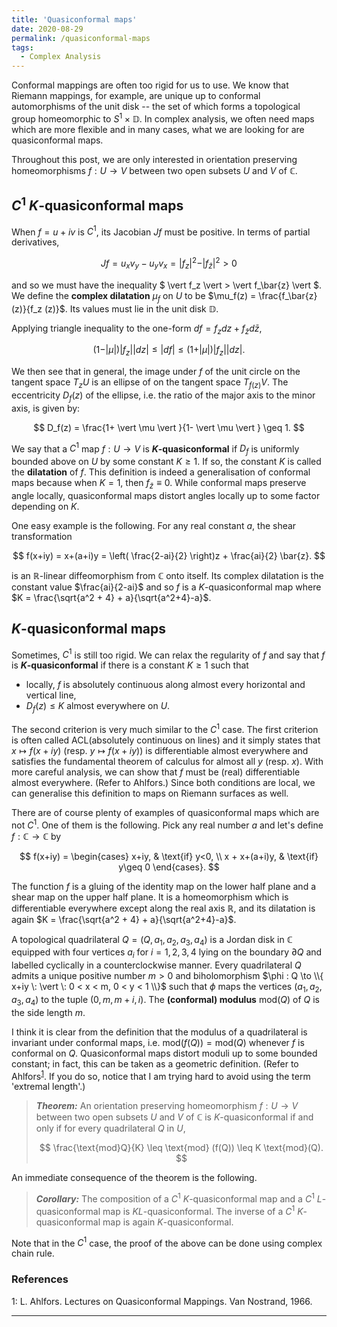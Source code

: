 ```yaml
---
title: 'Quasiconformal maps'
date: 2020-08-29
permalink: /quasiconformal-maps
tags:
  - Complex Analysis
---
```


Conformal mappings are often too rigid for us to use. We know that Riemann mappings, for example, are unique up to conformal automorphisms of the unit disk -- the set of which forms a topological group homeomorphic to $S^1 \times \mathbb{D}$. In complex analysis, we often need maps which are more flexible and in many cases, what we are looking for are quasiconformal maps.

Throughout this post, we are only interested in orientation preserving homeomorphisms $f: U \to V$ between two open subsets $U$ and $V$ of $\mathbb{C}$.

## $C^1$ $K$-quasiconformal maps

When $f=u+iv$ is $C^1$, its Jacobian $Jf$ must be positive. In terms of partial derivatives,

$$
Jf = u_x v_y - u_y v_x =  \vert f_z \vert^2 -  \vert f_\bar{z} \vert^2 > 0
$$

and so we must have the inequality $ \vert f_z \vert  >  \vert f_\bar{z} \vert $. We define the **complex dilatation** $\mu_f$ on $U$ to be $\mu_f(z) = \frac{f_\bar{z}(z)}{f_z (z)}$. Its values must lie in the unit disk $\mathbb{D}$.

Applying triangle inequality to the one-form $df = f_z dz + f_{\bar{z}} d\bar{z}$,

$$
(1- \vert \mu \vert )  \vert f_z \vert   \vert dz \vert  \leq  \vert df \vert  \leq (1+ \vert \mu \vert )  \vert f_z \vert   \vert dz \vert .
$$

We then see that in general, the image under $f$ of the unit circle on the tangent space $T_z U$ is an ellipse of on the tangent space $T_{f(z)} V$. The eccentricity $D_f(z)$ of the ellipse, i.e. the ratio of the major axis to the minor axis, is given by:

$$
D_f(z) = \frac{1+ \vert \mu \vert }{1- \vert \mu \vert } \geq 1.
$$

We say that a $C^1$ map $f: U \to V$ is **$K$-quasiconformal** if $D_f$ is uniformly bounded above on $U$ by some constant $K\geq 1$. If so, the constant $K$ is called the **dilatation** of $f$. This definition is indeed a generalisation of conformal maps because when $K=1$, then $f_{\bar{z}} \equiv 0$. While conformal maps preserve angle locally, quasiconformal maps distort angles locally up to some factor depending on $K$.

One easy example is the following. For any real constant $a$, the shear transformation

$$
f(x+iy) = x+(a+i)y = \left( \frac{2-ai}{2} \right)z + \frac{ai}{2} \bar{z}.
$$

is an $\mathbb{R}$-linear diffeomorphism from $\mathbb{C}$ onto itself. Its complex dilatation is the constant value $\frac{ai}{2-ai}$ and so $f$ is a $K$-quasiconformal map where $K = \frac{\sqrt{a^2 + 4} + a}{\sqrt{a^2+4}-a}$.

## $K$-quasiconformal maps

Sometimes, $C^1$ is still too rigid. We can relax the regularity of $f$ and say that $f$ is **$K$-quasiconformal** if there is a constant $K\geq 1$ such that
* locally, $f$ is absolutely continuous along almost every horizontal and vertical line,
* $D_f(z) \leq K$ almost everywhere on $U$.

The second criterion is very much similar to the $C^1$ case. The first criterion is often called ACL(absolutely continuous on lines) and it simply states that $x \mapsto f(x+iy)$ (resp. $y \mapsto f(x+iy)$) is differentiable almost everywhere and satisfies the fundamental theorem of calculus for almost all $y$ (resp. $x$). With more careful analysis, we can show that $f$ must be (real) differentiable almost everywhere. (Refer to Ahlfors.) Since both conditions are local, we can generalise this definition to maps on Riemann surfaces as well.

There are of course plenty of examples of quasiconformal maps which are not $C^1$. One of them is the following. Pick any real number $a$ and let's define $f : \mathbb{C} \to \mathbb{C}$ by

$$
f(x+iy) = \begin{cases} x+iy, & \text{if} y<0, \\ x + x+(a+i)y, & \text{if} y\geq 0 \end{cases}.
$$

The function $f$ is a gluing of the identity map on the lower half plane and a shear map on the upper half plane. It is a homeomorphism which is differentiable everywhere except along the real axis $\mathbb{R}$, and its dilatation is again $K = \frac{\sqrt{a^2 + 4} + a}{\sqrt{a^2+4}-a}$.

A topological quadrilateral $Q = (Q,a_1,a_2,a_3,a_4)$ is a Jordan disk in $\mathbb{C}$ equipped with four vertices $a_i$ for $i=1,2,3,4$ lying on the boundary $\partial Q$ and labelled cyclically in a counterclockwise manner. Every quadrilateral $Q$ admits a unique positive number $m>0$ and biholomorphism $\phi : Q \to \\{ x+iy \: \vert \: 0 < x < m, 0 < y < 1 \\}$ such that $\phi$ maps the vertices $(a_1,a_2,a_3,a_4)$ to the tuple $(0,m,m+i,i)$. The **(conformal) modulus** $\text{mod}(Q)$ of $Q$ is the side length $m$.

I think it is clear from the definition that the modulus of a quadrilateral is invariant under conformal maps, i.e. $\text{mod} (f(Q)) = \text{mod} (Q)$ whenever $f$ is conformal on $Q$. Quasiconformal maps distort moduli up to some bounded constant; in fact, this can be taken as a geometric definition. (Refer to Ahlfors<sup>[1](#fn1)</sup>. If you do so, notice that I am trying hard to avoid using the term 'extremal length'.)

> **_Theorem:_** An orientation preserving homeomorphism $f: U \to V$ between two open subsets $U$ and $V$ of $\mathbb{C}$ is $K$-quasiconformal if and only if for every quadrilateral $Q$ in $U$,
>
>$$
\frac{\text{mod}Q}{K} \leq \text{mod} (f(Q)) \leq K \text{mod}(Q).
$$

An immediate consequence of the theorem is the following.

> **_Corollary:_** The composition of a $C^1$ $K$-quasiconformal map and a $C^1$ $L$-quasiconformal map is $KL$-quasiconformal. The inverse of a $C^1$ $K$-quasiconformal map is again $K$-quasiconformal.

Note that in the $C^1$ case, the proof of the above can be done using complex chain rule.

### References

<a name="fn1">1</a>: L. Ahlfors. Lectures on Quasiconformal Mappings. Van Nostrand, 1966.  

------
